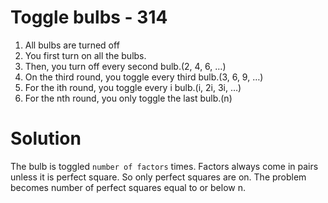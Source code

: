 Toggle bulbs - 314
========
1. All bulbs are turned off
2. You first turn on all the bulbs.
3. Then, you turn off every second bulb.(2, 4, 6, …)
4. On the third round, you toggle every third bulb.(3, 6, 9, …)
5. For the ith round, you toggle every i bulb.(i, 2i, 3i, …)
6. For the nth round, you only toggle the last bulb.(n)

Solution
=======

The bulb is toggled `number of factors` times.
Factors always come in pairs unless it is perfect square. So only perfect squares are on.
The problem becomes number of perfect squares equal to or below n.
